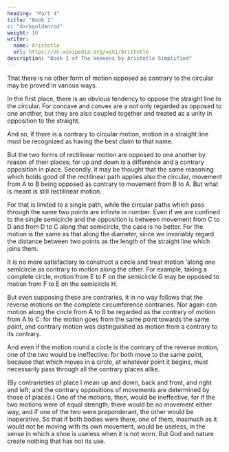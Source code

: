 ```yaml
---
heading: "Part 4"
title: "Book 1"
c: "darkgoldenrod"
weight: 10
writer:
  name: Aristotle
  url: https://en.wikipedia.org/wiki/Aristotle
description: "Book 1 of The Heavens by Aristotle Simplified"
---
```



That there is no other form of motion opposed as contrary to the circular may be proved in various ways. 

In the first place, there is an obvious tendency to oppose the straight line to the circular. For concave and convex are a not only regarded as opposed to one another, but they are also coupled together and treated as a unity in opposition to the straight.

And so, if there is a contrary to circular motion, motion in a straight line must be recognized as having the best claim to that name.

But the two forms of rectilinear motion are opposed to one another by reason of their places; for up and down is a difference and a contrary opposition in place. Secondly, it may be thought that the same reasoning which holds good of the rectilinear path applies also the circular, movement from A to B being opposed as contrary to movement from B to A. But what is meant is still rectilinear motion. 

For that is limited to a single path, while the circular paths which pass through the same two points are infinite in number. Even if we are confined to the single semicircle and the opposition is between movement from C to D and from D to C along that semicircle, the case is no better. For the motion is the same as that along the diameter, since we invariably regard the distance between two points as the length of the straight line which joins them.

It is no more satisfactory to construct a circle and treat motion 'along one semicircle as contrary to motion along the other. For example, taking a complete circle, motion from E to F on the semicircle G may be opposed to motion from F to E on the semicircle H. 

But even supposing these are contraries, it in no way follows that the reverse motions on the complete circumference contraries. Nor again can motion along the circle from A to B be regarded as the contrary of motion from A to C: for the motion goes from the same point towards the same point, and contrary motion was distinguished as motion from a contrary to its contrary. 

And even if the motion round a circle is the contrary of the reverse motion, one of the two would be ineffective: for both move to the same point, because that which moves in a circle, at whatever point it begins, must necessarily pass through all the contrary places alike. 

(By contrarieties of place I mean up and down, back and front, and right and left; and the contrary oppositions of movements are determined by those of places.) One of the motions, then, would be ineffective, for if the two motions were of equal strength, there would be no movement either way, and if one of the two were preponderant, the other would be inoperative. So that if both bodies were there, one of them, inasmuch as it would not be moving with its own movement, would be useless, in the sense in which a shoe is useless when it is not worn. But God and nature create nothing that has not its use.

